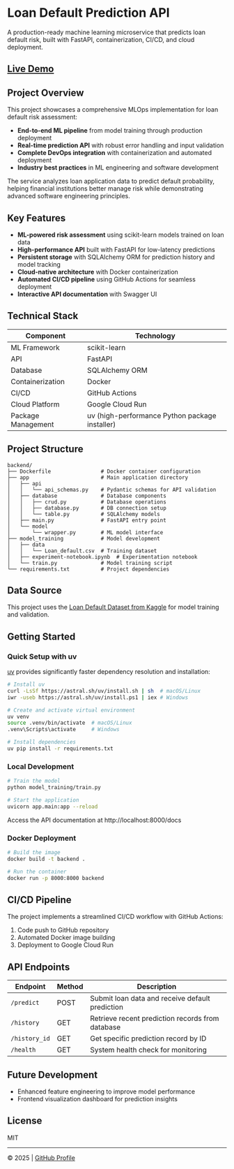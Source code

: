 # Loan Default Prediction API

A production-ready machine learning microservice that predicts loan default risk, built with FastAPI, containerization, CI/CD, and cloud deployment.

## [Live Demo](https://portfolio-1-52853345258.us-central1.run.app)

## Project Overview

This project showcases a comprehensive MLOps implementation for loan default risk assessment:

- **End-to-end ML pipeline** from model training through production deployment
- **Real-time prediction API** with robust error handling and input validation
- **Complete DevOps integration** with containerization and automated deployment
- **Industry best practices** in ML engineering and software development

The service analyzes loan application data to predict default probability, helping financial institutions better manage risk while demonstrating advanced software engineering principles.

## Key Features

- **ML-powered risk assessment** using scikit-learn models trained on loan data
- **High-performance API** built with FastAPI for low-latency predictions
- **Persistent storage** with SQLAlchemy ORM for prediction history and model tracking
- **Cloud-native architecture** with Docker containerization
- **Automated CI/CD pipeline** using GitHub Actions for seamless deployment
- **Interactive API documentation** with Swagger UI

## Technical Stack

| Component | Technology |
|-----------|------------|
| ML Framework | scikit-learn |
| API | FastAPI |
| Database | SQLAlchemy ORM |
| Containerization | Docker |
| CI/CD | GitHub Actions |
| Cloud Platform | Google Cloud Run |
| Package Management | uv (high-performance Python package installer) |

## Project Structure

```
backend/
├── Dockerfile                # Docker container configuration
├── app                       # Main application directory
│   ├── api
│   │   └── api_schemas.py    # Pydantic schemas for API validation
│   ├── database              # Database components
│   │   ├── crud.py           # Database operations
│   │   ├── database.py       # DB connection setup
│   │   └── table.py          # SQLAlchemy models
│   ├── main.py               # FastAPI entry point
│   └── model
│       └── wrapper.py        # ML model interface
├── model_training            # Model development
│   ├── data
│   │   └── Loan_default.csv  # Training dataset
│   ├── experiment-notebook.ipynb  # Experimentation notebook
│   └── train.py              # Model training script
└── requirements.txt          # Project dependencies
```

## Data Source

This project uses the [Loan Default Dataset from Kaggle](https://www.kaggle.com/datasets/nikhil1e9/loan-default) for model training and validation.

## Getting Started

### Quick Setup with uv

[uv](https://github.com/astral-sh/uv) provides significantly faster dependency resolution and installation:

```bash
# Install uv
curl -LsSf https://astral.sh/uv/install.sh | sh  # macOS/Linux
iwr -useb https://astral.sh/uv/install.ps1 | iex # Windows

# Create and activate virtual environment
uv venv
source .venv/bin/activate  # macOS/Linux
.venv\Scripts\activate     # Windows

# Install dependencies
uv pip install -r requirements.txt
```

### Local Development

```bash
# Train the model
python model_training/train.py

# Start the application
uvicorn app.main:app --reload
```

Access the API documentation at http://localhost:8000/docs

### Docker Deployment

```bash
# Build the image
docker build -t backend .

# Run the container
docker run -p 8000:8000 backend
```

## CI/CD Pipeline

The project implements a streamlined CI/CD workflow with GitHub Actions:

1. Code push to GitHub repository
2. Automated Docker image building
3. Deployment to Google Cloud Run

## API Endpoints

| Endpoint | Method | Description |
|----------|--------|-------------|
| `/predict` | POST | Submit loan data and receive default prediction |
| `/history` | GET | Retrieve recent prediction records from database |
| `/history_id` | GET | Get specific prediction record by ID |
| `/health` | GET | System health check for monitoring |

## Future Development

- Enhanced feature engineering to improve model performance
- Frontend visualization dashboard for prediction insights

## License

MIT

---

© 2025 | [GitHub Profile](https://github.com/asu-bridge93)